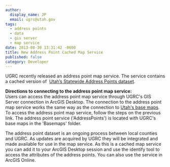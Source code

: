 ```yaml
---
author:
  display_name: JP
  email: ugrc@utah.gov
tags:
  - address points
  - data
  - gis server
  - map service
date: 2013-08-30 13:31:42 -0600
title: New Address Point Cached Map Service
published: false
category: Developer
---
```


<p><img alt="" src="/images/404.png" class='inline-text-right' />UGRC recently released an address point map service. The service contains a cached version of &nbsp;<a href="/blog/2013-06-28-utah-gis-framework-data-for-800-please-alex">Utah&rsquo;s Statewide Address Points dataset</a>. </p>
<p><strong>Directions to connecting to the address point map service: </strong><br />
Users can access the address point map service through UGRC's GIS Server connection in ArcGIS Desktop. The connection to the address point map service works the same way as the connection to <a href="{% link discover/index.html %}">Utah's base maps</a>. To access the address point map service, follow the steps on the previous link. The address point service ('AddressPoints') is located with UGRC's base maps in the 'Basemaps' folder.</p>
<p>The address point dataset is an ongoing process between local counties and UGRC. As updates are acquired by UGRC they will be integrated and made available for use in the map service. As this is a cached map service you can add it to your ArcGIS Desktop session and use the identify tool to access the attributes of the address points.  You can also use the service in ArcGIS Online.</p>
